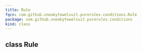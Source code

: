```yaml
---
title: Rule
fqcn: com.github.sneakytowelsuit.purerules.conditions.Rule
package: com.github.sneakytowelsuit.purerules.conditions
kind: class
---
```


## class Rule

